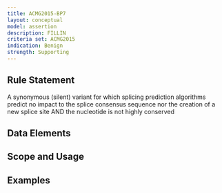 ```yaml
---
title: ACMG2015-BP7
layout: conceptual
model: assertion
description: FILLIN
criteria set: ACMG2015
indication: Benign
strength: Supporting
---
```


Rule Statement
--------------
A synonymous (silent) variant for which splicing prediction algorithms predict no impact to the splice consensus sequence nor the creation of a new splice site AND the nucleotide is not highly conserved

Data Elements
-------------

Scope and Usage
---------------

Examples
--------
